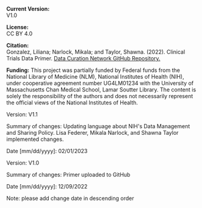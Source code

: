 **Current Version:**   
V1.0 

**License:**   
CC BY 4.0

**Citation:**  
Gonzalez, Liliana; Narlock, Mikala; and Taylor, Shawna. (2022). Clinical Trials Data Primer. [Data Curation Network GitHub Repository.](https://github.com/DataCurationNetwork/data-primers)

**Funding:**
This project was partially funded by Federal funds from the National Library of Medicine (NLM), National Institutes of Health (NIH), under cooperative agreement number UG4LM01234 with the University of Massachusetts Chan Medical School, Lamar Soutter Library. The content is solely the responsibility of the authors and does not necessarily represent the official views of the National Institutes of Health.

Version:
V1.1

Summary of changes: Updating language about NIH's Data Management and Sharing Policy. Lisa Federer, Mikala Narlock, and Shawna Taylor implemented changes.

Date [mm/dd/yyyy]: 02/01/2023



Version:
V1.0

Summary of changes: Primer uploaded to GitHub

Date [mm/dd/yyyy]: 12/09/2022

Note: please add change date in descending order